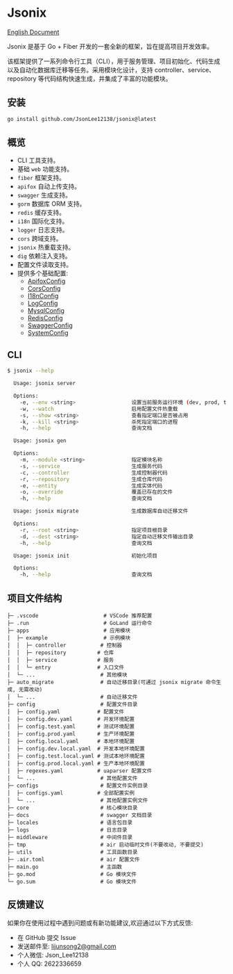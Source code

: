 # Jsonix

[English Document](https://github.com/JsonLee12138/jsonix/blob/main/README.en.md)

Jsonix 是基于 Go + Fiber 开发的一套全新的框架，旨在提高项目开发效率。

该框架提供了一系列命令行工具（CLI），用于服务管理、项目初始化、代码生成以及自动化数据库迁移等任务。采用模块化设计，支持 controller、service、repository 等代码结构快速生成，并集成了丰富的功能模块。

## 安装

```bash
go install github.com/JsonLee12138/jsonix@latest
```

## 概览

- CLI 工具支持。
- 基础 `web` 功能支持。
- `fiber` 框架支持。
- `apifox` 自动上传支持。
- `swagger` 生成支持。
- `gorm` 数据库 ORM 支持。
- `redis` 缓存支持。
- `i18n` 国际化支持。
- `logger` 日志支持。
- `cors` 跨域支持。
- `jsonix` 热重载支持。
- `dig` 依赖注入支持。
- 配置文件读取支持。
- 提供多个基础配置:
  - [ApifoxConfig](https://github.com/JsonLee12138/jsonix/blob/main/pkg/configs/apifox.go)
  - [CorsConfig](https://github.com/JsonLee12138/jsonix/blob/main/pkg/configs/cors.go)
  - [I18nConfig](https://github.com/JsonLee12138/jsonix/blob/main/pkg/configs/i18n.go)
  - [LogConfig](https://github.com/JsonLee12138/jsonix/blob/main/pkg/configs/log.go)
  - [MysqlConfig](https://github.com/JsonLee12138/jsonix/blob/main/pkg/configs/mysql.go)
  - [RedisConfig](https://github.com/JsonLee12138/jsonix/blob/main/pkg/configs/redis.go)
  - [SwaggerConfig](https://github.com/JsonLee12138/jsonix/blob/main/pkg/configs/swagger.go)
  - [SystemConfig](https://github.com/JsonLee12138/jsonix/blob/main/pkg/configs/system.go)

## CLI

```bash
$ jsonix --help

  Usage: jsonix server

  Options:
    -e, --env <string>                  设置当前服务运行环境 (dev, prod, test)
    -w, --watch                         启用配置文件热重载
    -s, --show <string>                 查看指定端口是否被占用
    -k, --kill <string>                 杀死指定端口的进程
    -h, --help                          查询文档

  Usage: jsonix gen

  Options:
    -m, --module <string>               指定模块名称
    -s, --service                       生成服务代码
    -c, --controller                    生成控制器代码
    -r, --repository                    生成仓库代码
    -e, --entity                        生成实体代码
    -o, --override                      覆盖已存在的文件
    -h, --help                          查询文档

  Usage: jsonix migrate                 生成数据库自动迁移文件

  Options:
    -r, --root <string>                 指定项目根目录
    -d, --dest <string>                 指定自动迁移文件输出目录
    -h, --help                          查询文档

  Usage: jsonix init                    初始化项目

  Options:
    -h, --help                          查询文档
```

## 项目文件结构

```
├─ .vscode                     # VSCode 推荐配置
├─ .run                        # GoLand 运行命令
├─ apps                        # 应用模块
│  ├─ example                  # 示例模块
│  │  ├─ controller           # 控制器
│  │  ├─ repository          # 仓库
│  │  ├─ service             # 服务
│  │  └─ entry               # 入口文件
│  └─ ...                     # 其他模块
├─ auto_migrate               # 自动迁移目录(可通过 jsonix migrate 命令生成, 无需改动)
│  └─ ...                     # 自动迁移文件
├─ config                     # 配置文件目录
│  ├─ config.yaml            # 配置文件
│  ├─ config.dev.yaml        # 开发环境配置
│  ├─ config.test.yaml       # 测试环境配置
│  ├─ config.prod.yaml       # 生产环境配置
│  ├─ config.local.yaml      # 本地环境配置
│  ├─ config.dev.local.yaml  # 开发本地环境配置
│  ├─ config.test.local.yaml # 测试本地环境配置
│  ├─ config.prod.local.yaml # 生产本地环境配置
│  ├─ regexes.yaml           # uaparser 配置文件
│  └─ ...                     # 其他配置文件
├─ configs                    # 配置文件实例目录
│  ├─ configs.yaml           # 全部配置实例
│  └─ ...                     # 其他配置实例文件
├─ core                       # 核心模块目录
├─ docs                       # swagger 文档目录
├─ locales                    # 语言包目录
├─ logs                       # 日志目录
├─ middleware                 # 中间件目录
├─ tmp                        # air 启动临时文件(不要改动, 不要提交)
├─ utils                      # 工具函数目录
├─ .air.toml                  # air 配置文件
├─ main.go                    # 主函数
├─ go.mod                     # Go 模块文件
└─ go.sum                     # Go 模块文件
```

## 反馈建议

如果你在使用过程中遇到问题或有新功能建议,欢迎通过以下方式反馈:

- 在 GitHub 提交 Issue
- 发送邮件至: lijunsong2@gmail.com
- 个人微信: Json_Lee12138
- 个人 QQ: 2622336659
